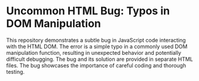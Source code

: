 # Uncommon HTML Bug: Typos in DOM Manipulation

This repository demonstrates a subtle bug in JavaScript code interacting with the HTML DOM.  The error is a simple typo in a commonly used DOM manipulation function, resulting in unexpected behavior and potentially difficult debugging.  The bug and its solution are provided in separate HTML files.  The bug showcases the importance of careful coding and thorough testing.